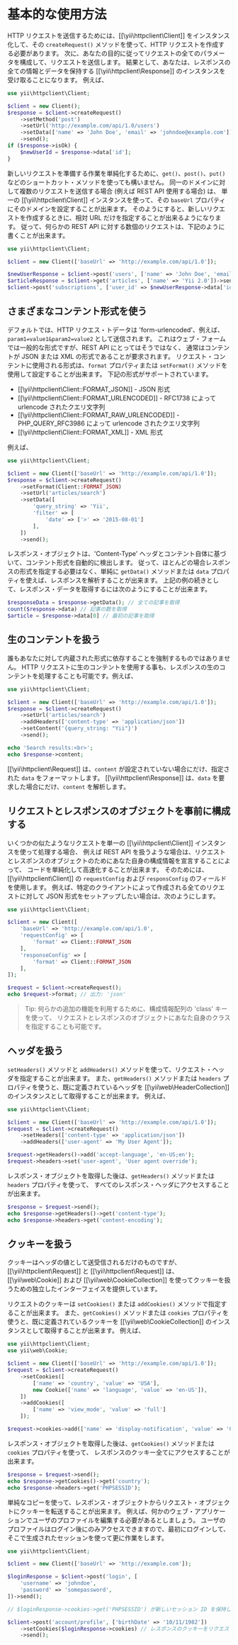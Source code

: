 基本的な使用方法
================

HTTP リクエストを送信するためには、[[\yii\httpclient\Client]] をインスタンス化して、その `createRequest()`
メソッドを使って、HTTP リクエストを作成する必要があります。
次に、あなたの目的に従ってリクエストの全てのパラメータを構成して、リクエストを送信します。
結果として、あなたは、レスポンスの全ての情報とデータを保持する [[\yii\httpclient\Response]] のインスタンスを受け取ることになります。
例えば、

```php
use yii\httpclient\Client;

$client = new Client();
$response = $client->createRequest()
    ->setMethod('post')
    ->setUrl('http://example.com/api/1.0/users')
    ->setData(['name' => 'John Doe', 'email' => 'johndoe@example.com'])
    ->send();
if ($response->isOk) {
    $newUserId = $response->data['id'];
}
```

新しいリクエストを準備する作業を単純化するために、`get()`、`post()`、`put()` などのショートカット・メソッドを使っても構いません。
同一のドメインに対して複数のリクエストを送信する場合 (例えば REST API 使用する場合) は、
単一の [[\yii\httpclient\Client]] インスタンスを使って、その `baseUrl` プロパティにそのドメインを設定することが出来ます。
そのようにすると、新しいリクエストを作成するときに、相対 URL だけを指定することが出来るようになります。
従って、何らかの REST API に対する数個のリクエストは、下記のように書くことが出来ます。

```php
use yii\httpclient\Client;

$client = new Client(['baseUrl' => 'http://example.com/api/1.0']);

$newUserResponse = $client->post('users', ['name' => 'John Doe', 'email' => 'johndoe@example.com'])->send();
$articleResponse = $client->get('articles', ['name' => 'Yii 2.0'])->send();
$client->post('subscriptions', ['user_id' => $newUserResponse->data['id'], 'article_id' => $articleResponse->data['id']])->send();
```


## さまざまなコンテント形式を使う

デフォルトでは、HTTP リクエス・トデータは 'form-urlencoded'、例えば、`param1=value1&param2=value2` として送信されます。
これはウェブ・フォームでは一般的な形式ですが、REST API にとってはそうではなく、
通常はコンテントが JSON または XML の形式であることが要求されます。
リクエスト・コンテントに使用される形式は、`format` プロパティまたは `setFormat()` メソッドを使用して設定することが出来ます。
下記の形式がサポートされています。

 - [[\yii\httpclient\Client::FORMAT_JSON]] - JSON 形式
 - [[\yii\httpclient\Client::FORMAT_URLENCODED]] - RFC1738 によって urlencode されたクエリ文字列
 - [[\yii\httpclient\Client::FORMAT_RAW_URLENCODED]] - PHP_QUERY_RFC3986 によって urlencode されたクエリ文字列
 - [[\yii\httpclient\Client::FORMAT_XML]] - XML 形式

例えば、

```php
use yii\httpclient\Client;

$client = new Client(['baseUrl' => 'http://example.com/api/1.0']);
$response = $client->createRequest()
    ->setFormat(Client::FORMAT_JSON)
    ->setUrl('articles/search')
    ->setData([
        'query_string' => 'Yii',
        'filter' => [
            'date' => ['>' => '2015-08-01']
        ],
    ])
    ->send();
```

レスポンス・オブジェクトは、'Content-Type' ヘッダとコンテント自体に基づいて、コンテント形式を自動的に検出します。
従って、ほとんどの場合レスポンスの形式を指定する必要はなく、単純に `getData()` メソッドまたは `data` プロパティを使えば、レスポンスを解析することが出来ます。
上記の例の続きとして、レスポンス・データを取得するには次のようにすることが出来ます。

```php
$responseData = $response->getData(); // 全ての記事を取得
count($response->data) // 記事の数を取得
$article = $response->data[0] // 最初の記事を取得
```


## 生のコンテントを扱う

誰もあなたに対して内蔵された形式に依存することを強制するものではありません。
HTTP リクエストに生のコンテントを使用する事も、レスポンスの生のコンテントを処理することも可能です。例えば、

```php
use yii\httpclient\Client;

$client = new Client(['baseUrl' => 'http://example.com/api/1.0']);
$response = $client->createRequest()
    ->setUrl('articles/search')
    ->addHeaders(['content-type' => 'application/json'])
    ->setContent('{query_string: "Yii"}')
    ->send();

echo 'Search results:<br>';
echo $response->content;
```

[[\yii\httpclient\Request]] は、`content` が設定されていない場合にだけ、指定された `data` をフォーマットします。
[[\yii\httpclient\Response]] は、`data` を要求した場合にだけ、`content` を解析します。


## リクエストとレスポンスのオブジェクトを事前に構成する

いくつかの似たようなリクエストを単一の [[\yii\httpclient\Client]] インスタンスを使って処理する場合、
例えば REST API を扱うような場合は、リクエストとレスポンスのオブジェクトのためにあなた自身の構成情報を宣言することによって、
コードを単純化して高速化することが出来ます。
そのためには、[[\yii\httpclient\Client]] の `requestConfig` および `responsConfig` のフィールドを使用します。
例えば、特定のクライアントによって作成される全てのリクエストに対して JSON 形式をセットアップしたい場合は、次のようにします。

```php
use yii\httpclient\Client;

$client = new Client([
    'baseUrl' => 'http://example.com/api/1.0',
    'requestConfig' => [
        'format' => Client::FORMAT_JSON
    ],
    'responseConfig' => [
        'format' => Client::FORMAT_JSON
    ],
]);

$request = $client->createRequest();
echo $request->format; // 出力: 'json'
```

> Tip: 何らかの追加の機能を利用するために、構成情報配列の 'class' キーを使って、
  リクエストとレスポンスのオブジェクトにあなた自身のクラスを指定することも可能です。


## ヘッダを扱う

`setHeaders()` メソッドと `addHeaders()` メソッドを使って、リクエスト・ヘッダを指定することが出来ます。
また、`getHeaders()` メソッドまたは `headers` プロパティを使うと、既に定義されているヘッダを [[\yii\web\HeaderCollection]] のインスタンスとして取得することが出来ます。
例えば、

```php
use yii\httpclient\Client;

$client = new Client(['baseUrl' => 'http://example.com/api/1.0']);
$request = $client->createRequest()
    ->setHeaders(['content-type' => 'application/json'])
    ->addHeaders(['user-agent' => 'My User Agent']);

$request->getHeaders()->add('accept-language', 'en-US;en');
$request->headers->set('user-agent', 'User agent override');
```

レスポンス・オブジェクトを取得した後は、`getHeaders()` メソッドまたは `headers` プロパティを使って、
すべてのレスポンス・ヘッダにアクセスすることが出来ます。

```php
$response = $request->send();
echo $response->getHeaders()->get('content-type');
echo $response->headers->get('content-encoding');
```


## クッキーを扱う

クッキーはヘッダの値として送受信されるだけのものですが、[[\yii\httpclient\Request]] と [[\yii\httpclient\Request]] は、
[[\yii\web\Cookie]] および [[\yii\web\CookieCollection]] を使ってクッキーを扱うための独立したインターフェイスを提供しています。

リクエストのクッキーは `setCookies()` または `addCookies()` メソッドで指定することが出来ます。
また、`getCookies()` メソッドまたは `cookies` プロパティを使うと、既に定義されているクッキーを [[\yii\web\CookieCollection]] のインスタンスとして取得することが出来ます。
例えば、

```php
use yii\httpclient\Client;
use yii\web\Cookie;

$client = new Client(['baseUrl' => 'http://example.com/api/1.0']);
$request = $client->createRequest()
    ->setCookies([
        ['name' => 'country', 'value' => 'USA'],
        new Cookie(['name' => 'language', 'value' => 'en-US']),
    ])
    ->addCookies([
        ['name' => 'view_mode', 'value' => 'full']
    ]);

$request->cookies->add(['name' => 'display-notification', 'value' => '0']);
```

レスポンス・オブジェクトを取得した後は、`getCookies()` メソッドまたは `cookies` プロパティを使って、
レスポンスのクッキー全てにアクセスすることが出来ます。

```php
$response = $request->send();
echo $response->getCookies()->get('country');
echo $response->headers->get('PHPSESSID');
```

単純なコピーを使って、レスポンス・オブジェクトからリクエスト・オブジェクトにクッキーを転送することが出来ます。
例えば、何かのウェブ・アプリケーションでユーザのプロファイルを編集する必要があるとしましょう。
ユーザのプロファイルはログイン後にのみアクセスできますので、最初にログインして、そこで生成されたセッションを使って更に作業をします。

```php
use yii\httpclient\Client;

$client = new Client(['baseUrl' => 'http://example.com']);

$loginResponse = $client->post('login', [
    'username' => 'johndoe',
    'password' => 'somepassword',
])->send();

// $loginResponse->cookies->get('PHPSESSID') が新しいセッション ID を保持している

$client->post('account/profile', ['birthDate' => '10/11/1982'])
    ->setCookies($loginResponse->cookies) // レスポンスのクッキーをリクエストのクッキーに転送
    ->send();
```
